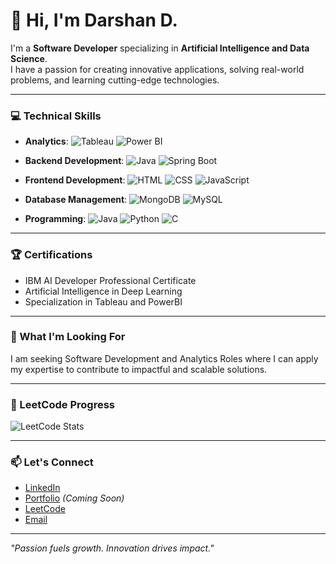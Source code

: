 # 👋 Hi, I'm Darshan D.  

I'm a **Software Developer** specializing in **Artificial Intelligence and Data Science**.  
I have a passion for creating innovative applications, solving real-world problems, and learning cutting-edge technologies.  

---

### 💻 Technical Skills  

- **Analytics**: ![Tableau](https://img.shields.io/badge/Tableau-%23E97627.svg?style=flat-square&logo=tableau&logoColor=white) ![Power BI](https://img.shields.io/badge/Power%20BI-%23F2C811.svg?style=flat-square&logo=power-bi&logoColor=black)  

- **Backend Development**: ![Java](https://img.shields.io/badge/Java-%23ED8B00.svg?style=flat-square&logo=java&logoColor=white) ![Spring Boot](https://img.shields.io/badge/Spring%20Boot-%236DB33F.svg?style=flat-square&logo=spring-boot&logoColor=white)  

- **Frontend Development**: ![HTML](https://img.shields.io/badge/HTML-%23E34F26.svg?style=flat-square&logo=html5&logoColor=white) ![CSS](https://img.shields.io/badge/CSS-%231572B6.svg?style=flat-square&logo=css3&logoColor=white) ![JavaScript](https://img.shields.io/badge/JavaScript-%23F7DF1E.svg?style=flat-square&logo=javascript&logoColor=black)  

- **Database Management**: ![MongoDB](https://img.shields.io/badge/MongoDB-%2347A248.svg?style=flat-square&logo=mongodb&logoColor=white) ![MySQL](https://img.shields.io/badge/MySQL-%234479A1.svg?style=flat-square&logo=mysql&logoColor=white)  

- **Programming**: ![Java](https://img.shields.io/badge/Java-%23ED8B00.svg?style=flat-square&logo=java&logoColor=white) ![Python](https://img.shields.io/badge/Python-%233776AB.svg?style=flat-square&logo=python&logoColor=white) ![C](https://img.shields.io/badge/C-%2300599C.svg?style=flat-square&logo=c&logoColor=white)  
  
 

---

### 🏆 Certifications  

- IBM AI Developer Professional Certificate
- Artificial Intelligence in Deep Learning
- Specialization in Tableau and PowerBI

---

### 🌟 What I'm Looking For  

I am seeking Software Development and Analytics Roles where I can apply my expertise to contribute to impactful and scalable solutions.  

---
### 🌟 LeetCode Progress  

![LeetCode Stats](https://leetcard.jacoblin.cool/DarshanTech?theme=dark&font=Karma)

---

### 📫 Let's Connect  

- [LinkedIn](https://www.linkedin.com/in/darshandeepak)  
- [Portfolio]() *(Coming Soon)*  
- [LeetCode](https://leetcode.com/u/DarshanTech/)  
- [Email](mailto:Darshan.d.dev@gmail.com)  

---

*"Passion fuels growth. Innovation drives impact."*
